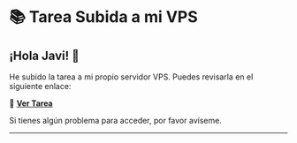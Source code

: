 # 📚 Tarea Subida a mi VPS

## ¡Hola Javi! 👋

He subido la tarea a mi propio servidor VPS. Puedes revisarla en el siguiente enlace:

🔗 **[Ver Tarea](https://alxrgdriguez.comparitiko.dev/)**

Si tienes algún problema para acceder, por favor avíseme.

---
